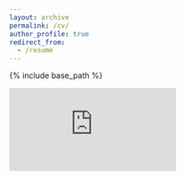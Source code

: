 ```yaml
---
layout: archive
permalink: /cv/
author_profile: true
redirect_from:
  - /resume
---
```


{% include base_path %}

<iframe src="https://drive.google.com/viewerng/viewer?url=https://drive.google.com/file/d/0B91AK3w83o5LOUdHel9DWTZfSk0/view?usp=sharing&resourcekey=0-QFXdaKNbAH_PmuvhP6H6eQ" frameborder="0"></iframe>
